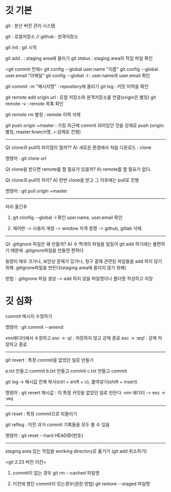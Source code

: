 # 깃 기본
git : 분산 버전 관리 시스템

git : 로컬저장소 // github : 원격저장소

git init : git 시작

git add . : staging area에 올리기
git status : staging area의 작업 파일 확인

<git commit 전에>
git config --global user.name "이름"
git config --global user.email "이메일"
git config --global -l : user.name과 user.email 확인

git commit -m "메시지명" : repository에 올리기
git log : 커밋 이력을 확인

git remote add origin url : 로컬 저장소와 원격저장소를 연결(origin은 별칭)
git remote -v : remote 목록 확인

git remote rm 별칭 : remote 이력 삭제


git push origin +master : 가장 최근에 commit 되어있던 것을 강제로 push
                                 (origin:별칭, master:branch명, +:강제로 진행)

---

Q) clone과 pull의 차이점이 뭘까??
A) 새로운 환경에서 처음 다운로드 : clone

명령어 : git clone url

Q) clone을 받으면 remote를 할 필요가 있을까?
A) remote를 할 필요가 없다.

Q) clone과 pull의 차이?
A) 한번 clone을 받고 그 이후에는 pull로 진행

명령어 : git pull origin +master

---

자리 옮긴후 

1. git clonfig --global -l 확인
user.name, user.email 확인

2. 제어판 -> 사용자 계정 -> window 자격 증명 -> github, gitlab 삭제


---

Q) .gitignore 파일은 왜 만들까?
A) 수 백개의 파일을 일일이 git add 하기에는 불편하기 때문에
    .gitignore파일을 만들면 편하다

용량이 매우 크거나, 보안상 문제가 있거나, 청구 결제 관련된 파일들을
add 하지 않기 위해 .gitignore파일을 만든다(staging area에 올리지 않기 위해)

방법 : .gitignore 파일 생성 -> add 하지 않을 파일명이나 폴더명 작성하고 저장 

# 깃 심화
commit 메시지 수정하기

명령어 : git commit --amend

vim에디터에서 수정하고
esc -> :q! : 저장하지 않고 강제 종료
esc -> :wq! : 강제 저장하고 종료

---

git revert : 특정 commit을 없었던 일로 만들기

a.txt 만들고 commit
b.txt 만들고 commit
c.txt 만들고 commit

git log -> 해시값 전체 복사(ctrl + shift + c), 붙여넣기(shift + insert)

명령어 :
git revert 해시값 : 이 특정 커밋을 없었던 일로 만든다.
vim 에디터 -> esc -> :wq

---

git reset : 특정 commit으로 되돌리기

git reflog : 이전 과거 commit 기록들을 모두 볼 수 있음

명령어 : git reset --hard HEAD@{번호}

---

staging area 있는 작업을 working directory로 옮기기
(git add 취소하기)

<git 2.23 버전 이전>

1. commit이 없는 경우
git rm --cached 파일명

2. 이전에 했던 commit이 있는경우(권장 방법)
git restore --staged 파일명
